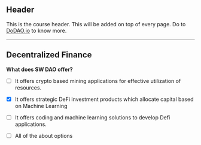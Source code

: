 ## Header
This is the course header. This will be added on top of every page. Do to [DoDAO.io](https://www.dodao.io) to know more.

 ---
 
 ## Decentralized Finance
 
 **What does SW DAO offer?**
- [ ]  It offers crypto based mining applications for effective utilization of resources.
- [x]  It offers strategic DeFi investment products which allocate capital based on Machine Learning
- [ ]  It offers coding and machine learning solutions to develop Defi applications.
- [ ]  All of the about options         
 
